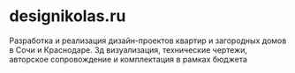 # designikolas.ru
 Разработка и реализация дизайн-проектов квартир и загородных домов в Сочи и Краснодаре. 3д визуализация, технические чертежи, авторское сопровождение и комплектация в рамках бюджета
